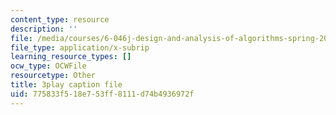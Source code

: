 ```yaml
---
content_type: resource
description: ''
file: /media/courses/6-046j-design-and-analysis-of-algorithms-spring-2015/775833f518e753ff8111d74b4936972f_z_QOKNpEVro.vtt
file_type: application/x-subrip
learning_resource_types: []
ocw_type: OCWFile
resourcetype: Other
title: 3play caption file
uid: 775833f5-18e7-53ff-8111-d74b4936972f
---
```

